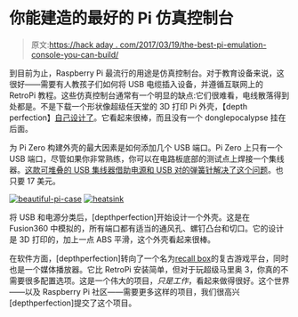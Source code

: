 # 你能建造的最好的 Pi 仿真控制台

> 原文:[https://hack aday . com/2017/03/19/the-best-pi-emulation-console-you-can-build/](https://hackaday.com/2017/03/19/the-best-pi-emulation-console-you-can-build/)

到目前为止，Raspberry Pi 最流行的用途是仿真控制台。对于教育设备来说，这很好——需要有人教孩子们如何将 USB 电缆插入设备，并遵循互联网上的 RetroPi 教程。这些仿真控制台通常有一个明显的缺点:它们很难看，电线散落得到处都是。不是下载一个形状像超级任天堂的 3D 打印 Pi 外壳，【depth perfection】[自己设计了](http://www.classicgamestation.com/)。它看起来很棒，而且没有一个 donglepocalypse 挂在后面。

为 Pi Zero 构建外壳的最大因素是如何添加几个 USB 端口。Pi Zero 上只有一个 USB 端口，尽管如果你非常熟练，你可以在电路板底部的测试点上焊接一个集线器。[这款可堆叠的 USB 集线器借助电源和 USB 对的弹簧针解决了这个问题](https://www.amazon.com/gp/product/B01K9IVUYM/)。也只要 17 美元。

 [![beautiful-pi-case](../Images/5bf83db38ac99b3866da86a9cdc5b2fe.png "beautiful-pi-case")](https://hackaday.com/2017/03/19/the-best-pi-emulation-console-you-can-build/beautiful-pi-case/)  [![heatsink](../Images/a1e4f5bc92227d4067bf02c304dfa41d.png "heatsink")](https://hackaday.com/2017/03/19/the-best-pi-emulation-console-you-can-build/heatsink-5/) 

将 USB 和电源分类后，[depthperfection]开始设计一个外壳。这是在 Fusion360 中模拟的，所有端口都有适当的通风孔、螺钉凸台和切口。它的设计是 3D 打印的，加上一点 ABS 平滑，这个外壳看起来很棒。

在软件方面，[depthperfection]转向了一个名为[recall box](https://www.recalbox.com/)的复古游戏平台，同时也是一个媒体播放器。它比 RetroPi 安装简单，但对于玩超级马里奥 3，你真的不需要很多配置选项。这是一个伟大的项目，*只是工作*，看起来做得很好。这个世界——以及 Raspberry Pi 社区——需要更多这样的项目，我们很高兴[depthperfection]提交了这个项目。